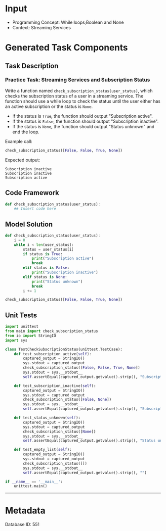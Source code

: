 # Input
- Programming Concept: While loops;Boolean and None
- Context: Streaming Services

# Generated Task Components
## Task Description
### Practice Task: Streaming Services and Subscription Status

Write a function named `check_subscription_status(user_status)`, which checks the subscription status of a user in a streaming service. The function should use a while loop to check the status until the user either has an active subscription or the status is `None`.

- If the status is `True`, the function should output "Subscription active".
- If the status is `False`, the function should output "Subscription inactive".
- If the status is `None`, the function should output "Status unknown" and end the loop.

Example call:
```python
check_subscription_status([False, False, True, None])
```

Expected output:
```
Subscription inactive
Subscription inactive
Subscription active
```

## Code Framework
```python
def check_subscription_status(user_status):
    ## Insert code here
```

## Model Solution
```python
def check_subscription_status(user_status):
    i = 0
    while i < len(user_status):
        status = user_status[i]
        if status is True:
            print("Subscription active")
            break
        elif status is False:
            print("Subscription inactive")
        elif status is None:
            print("Status unknown")
            break
        i += 1

check_subscription_status([False, False, True, None])
```

## Unit Tests
```python
import unittest
from main import check_subscription_status
from io import StringIO
import sys

class TestCheckSubscriptionStatus(unittest.TestCase):
    def test_subscription_active(self):
        captured_output = StringIO()
        sys.stdout = captured_output
        check_subscription_status([False, False, True, None])
        sys.stdout = sys.__stdout__
        self.assertEqual(captured_output.getvalue().strip(), "Subscription inactive\nSubscription inactive\nSubscription active")

    def test_subscription_inactive(self):
        captured_output = StringIO()
        sys.stdout = captured_output
        check_subscription_status([False, None])
        sys.stdout = sys.__stdout__
        self.assertEqual(captured_output.getvalue().strip(), "Subscription inactive\nStatus unknown")

    def test_status_unknown(self):
        captured_output = StringIO()
        sys.stdout = captured_output
        check_subscription_status([None])
        sys.stdout = sys.__stdout__
        self.assertEqual(captured_output.getvalue().strip(), "Status unknown")

    def test_empty_list(self):
        captured_output = StringIO()
        sys.stdout = captured_output
        check_subscription_status([])
        sys.stdout = sys.__stdout__
        self.assertEqual(captured_output.getvalue().strip(), "")

if __name__ == '__main__':
    unittest.main()
```
___
# Metadata
Database ID: 551
